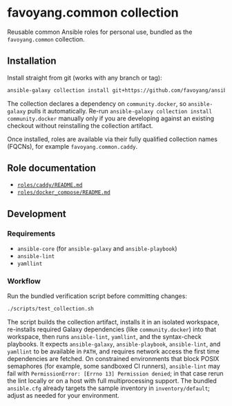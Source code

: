 # favoyang.common collection

Reusable common Ansible roles for personal use, bundled as the `favoyang.common` collection.

## Installation

Install straight from git (works with any branch or tag):

```bash
ansible-galaxy collection install git+https://github.com/favoyang/ansible-roles.git
```

The collection declares a dependency on `community.docker`, so `ansible-galaxy` pulls it automatically. Re-run
`ansible-galaxy collection install community.docker` manually only if you are developing against an existing checkout
without reinstalling the collection artifact.

Once installed, roles are available via their fully qualified collection names (FQCNs), for example `favoyang.common.caddy`.

## Role documentation

- [`roles/caddy/README.md`](roles/caddy/README.md)
- [`roles/docker_compose/README.md`](roles/docker_compose/README.md)

## Development

### Requirements

- `ansible-core` (for `ansible-galaxy` and `ansible-playbook`)
- `ansible-lint`
- `yamllint`

### Workflow

Run the bundled verification script before committing changes:

```bash
./scripts/test_collection.sh
```

The script builds the collection artifact, installs it in an isolated workspace, re-installs required Galaxy
dependencies (like `community.docker`) into that workspace, then runs `ansible-lint`, `yamllint`, and the syntax-check
playbooks. It expects `ansible-galaxy`, `ansible-playbook`, `ansible-lint`, and `yamllint` to be available in `PATH`,
and requires network access the first time dependencies are fetched. On constrained environments that block POSIX
semaphores (for example, some sandboxed CI runners), `ansible-lint` may fail with `PermissionError: [Errno 13]
Permission denied`; in that case rerun the lint locally or on a host with full multiprocessing support. The bundled
`ansible.cfg` already targets the sample inventory in `inventory/default`; adjust as needed for your environment.
